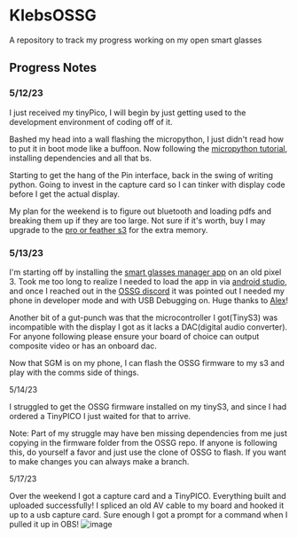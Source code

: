 # KlebsOSSG

A repository to track my progress working on my open smart glasses

## Progress Notes

### 5/12/23

I just received my tinyPico, I will begin by just getting used to the development environment of coding off of it.

Bashed my head into a wall flashing the micropython, I just didn't read how to put it in boot mode like a buffoon. Now following the [micropython tutorial](https://youtu.be/5W3WvXAmDJc?list=PL6F17pWypPy_KSmpnR5CV8x78QhAiKBIl), installing dependencies and all that bs.

Starting to get the hang of the Pin interface, back in the swing of writing python. Going to invest in the capture card so I can tinker with display code before I get the actual display.

My plan for the weekend is to figure out bluetooth and loading pdfs and breaking them up if they are too large. Not sure if it's worth, buy I may upgrade to the [pro or feather s3](https://esp32s3.com/) for the extra memory.

### 5/13/23

I'm starting off by installing the [smart glasses manager app](https://github.com/TeamOpenSmartGlasses/SmartGlassesManager) on an old pixel 3. Took me too long to realize I needed to load the app in via [android studio](https://developer.android.com/studio), and once I reached out in the [OSSG discord](https://discord.gg/5ukNvkEAqT) it was pointed out I needed my phone in developer mode and with USB Debugging on. Huge thanks to [Alex](https://github.com/alex1115alex)!

Another bit of a gut-punch was that the microcontroller I got(TinyS3) was incompatible with the display I got as it lacks a DAC(digital audio converter). For anyone following please ensure your board of choice can output composite video or has an onboard dac.

Now that SGM is on my phone, I can flash the OSSG firmware to my s3 and play with the comms side of things.

5/14/23

I struggled to get the OSSG firmware installed on my tinyS3, and since I had ordered a TinyPICO I just waited for that to arrive.

Note: Part of my struggle may have ben missing dependencies from me just copying in the firmware folder from the OSSG repo. If anyone is following this, do yourself a favor and just use the clone of OSSG to flash. If you want to make changes you can always make a branch.

5/17/23

Over the weekend I got a capture card and a TinyPICO. Everything built and uploaded successfully! I spliced an old AV cable to my board and hooked it up to a usb capture card. Sure enough I got a prompt for a command when I pulled it up in OBS!
![image](https://github.com/calebGarrick/KlebsOSSG/assets/55569732/06e197be-db11-4cac-a805-0ddf35ed994b)

